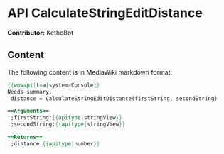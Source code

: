 # API CalculateStringEditDistance

**Contributor:** KethoBot

## Content

The following content is in MediaWiki markdown format:

```mediawiki
{{wowapi|t=a|system=Console}}
Needs summary.
 distance = CalculateStringEditDistance(firstString, secondString)

==Arguments==
:;firstString:{{apitype|stringView}}
:;secondString:{{apitype|stringView}}

==Returns==
:;distance:{{apitype|number}}
```